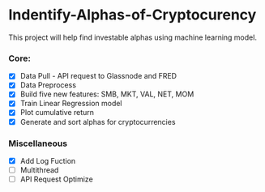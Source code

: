 # Indentify-Alphas-of-Cryptocurency
This project will help find investable alphas using machine learning model.

### Core:

- [x] Data Pull - API request to Glassnode and FRED
- [x] Data Preprocess
- [x] Build five new features: SMB, MKT, VAL, NET, MOM
- [x] Train Linear Regression model
- [x] Plot cumulative return 
- [x] Generate and sort alphas for cryptocurrencies

### Miscellaneous

- [x] Add Log Fuction
- [ ] Multithread
- [ ] API Request Optimize
